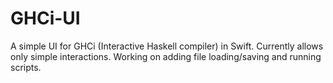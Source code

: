 # GHCi-UI
A simple UI for GHCi (Interactive Haskell compiler) in Swift.
Currently allows only simple interactions. Working on adding file loading/saving and running scripts.
